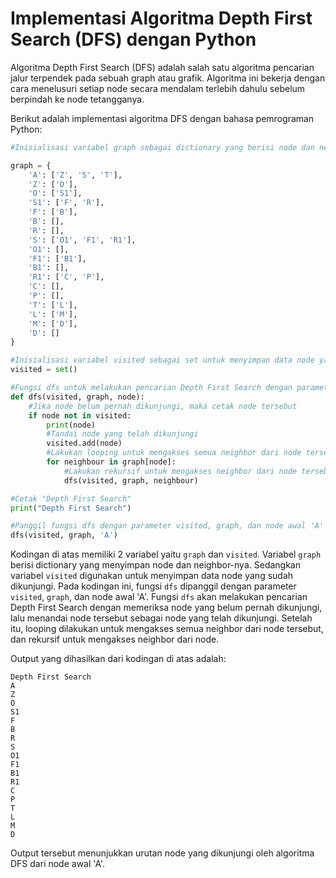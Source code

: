 # Implementasi Algoritma Depth First Search (DFS) dengan Python

Algoritma Depth First Search (DFS) adalah salah satu algoritma pencarian jalur terpendek pada sebuah graph atau grafik. Algoritma ini bekerja dengan cara menelusuri setiap node secara mendalam terlebih dahulu sebelum berpindah ke node tetangganya.

Berikut adalah implementasi algoritma DFS dengan bahasa pemrograman Python:

```python
#Inisialisasi variabel graph sebagai dictionary yang berisi node dan neighbor-nya

graph = {
    'A': ['Z', 'S', 'T'],
    'Z': ['O'],
    'O': ['S1'],
    'S1': ['F', 'R'],
    'F': ['B'],
    'B': [],
    'R': [],
    'S': ['O1', 'F1', 'R1'],
    'O1': [],
    'F1': ['B1'],
    'B1': [],
    'R1': ['C', 'P'],
    'C': [],
    'P': [],
    'T': ['L'],
    'L': ['M'],
    'M': ['D'],
    'D': []
}

#Inisialisasi variabel visited sebagai set untuk menyimpan data node yang sudah dikunjungi
visited = set()

#Fungsi dfs untuk melakukan pencarian Depth First Search dengan parameter visited, graph, dan node
def dfs(visited, graph, node):
    #Jika node belum pernah dikunjungi, maka cetak node tersebut
    if node not in visited:
        print(node)
        #Tandai node yang telah dikunjungi
        visited.add(node)
        #Lakukan looping untuk mengakses semua neighbor dari node tersebut
        for neighbour in graph[node]:
            #Lakukan rekursif untuk mengakses neighbor dari node tersebut
            dfs(visited, graph, neighbour)

#Cetak "Depth First Search"
print("Depth First Search")

#Panggil fungsi dfs dengan parameter visited, graph, dan node awal 'A'
dfs(visited, graph, 'A')
```

Kodingan di atas memiliki 2 variabel yaitu `graph` dan `visited`. Variabel `graph` berisi dictionary yang menyimpan node dan neighbor-nya. Sedangkan variabel `visited` digunakan untuk menyimpan data node yang sudah dikunjungi. Pada kodingan ini, fungsi `dfs` dipanggil dengan parameter `visited`, `graph`, dan node awal 'A'. Fungsi `dfs` akan melakukan pencarian Depth First Search dengan memeriksa node yang belum pernah dikunjungi, lalu menandai node tersebut sebagai node yang telah dikunjungi. Setelah itu, looping dilakukan untuk mengakses semua neighbor dari node tersebut, dan rekursif untuk mengakses neighbor dari node.

Output yang dihasilkan dari kodingan di atas adalah:

```
Depth First Search
A
Z
O
S1
F
B
R
S
O1
F1
B1
R1
C
P
T
L
M
D
```

Output tersebut menunjukkan urutan node yang dikunjungi oleh algoritma DFS dari node awal 'A'.
